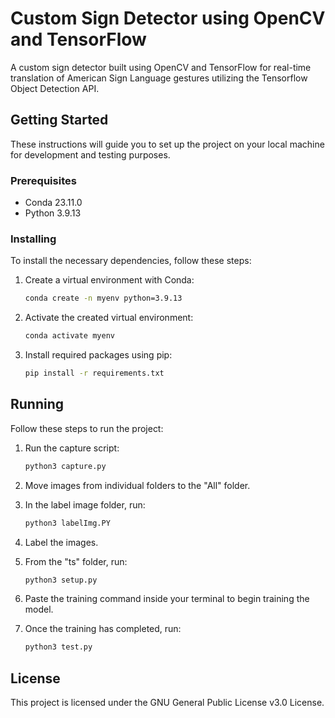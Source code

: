 # Custom Sign Detector using OpenCV and TensorFlow

A custom sign detector built using OpenCV and TensorFlow for real-time translation of American Sign Language gestures utilizing the Tensorflow Object Detection API.

## Getting Started

These instructions will guide you to set up the project on your local machine for development and testing purposes.

### Prerequisites

- Conda 23.11.0
- Python 3.9.13

### Installing

To install the necessary dependencies, follow these steps:

1. Create a virtual environment with Conda:

    ```bash
    conda create -n myenv python=3.9.13
    ```

2. Activate the created virtual environment:

    ```bash
    conda activate myenv
    ```

3. Install required packages using pip:

    ```bash
    pip install -r requirements.txt
    ```

## Running

Follow these steps to run the project:

1. Run the capture script:

    ```bash
    python3 capture.py
    ```

2. Move images from individual folders to the "All" folder.

3. In the label image folder, run:

    ```bash
    python3 labelImg.PY
    ```

4. Label the images.

5. From the "ts" folder, run:

    ```bash
    python3 setup.py
    ```

6. Paste the training command inside your terminal to begin training the model.

7. Once the training has completed, run:

    ```bash
    python3 test.py
    ```

## License

This project is licensed under the GNU General Public License v3.0 License.
